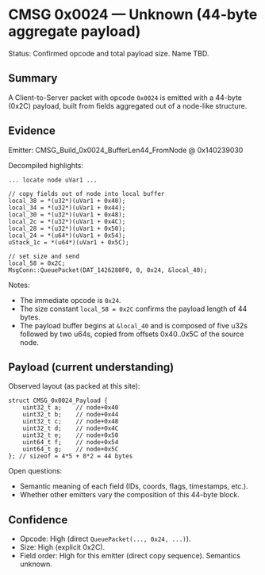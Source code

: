 # CMSG 0x0024 — Unknown (44-byte aggregate payload)

Status: Confirmed opcode and total payload size. Name TBD.

## Summary

A Client-to-Server packet with opcode `0x0024` is emitted with a 44-byte (0x2C) payload, built from fields aggregated out of a node-like structure.

## Evidence

Emitter: CMSG_Build_0x0024_BufferLen44_FromNode @ 0x140239030

Decompiled highlights:
```
... locate node uVar1 ...

// copy fields out of node into local buffer
local_38 = *(u32*)(uVar1 + 0x40);
local_34 = *(u32*)(uVar1 + 0x44);
local_30 = *(u32*)(uVar1 + 0x48);
local_2c = *(u32*)(uVar1 + 0x4C);
local_28 = *(u32*)(uVar1 + 0x50);
local_24 = *(u64*)(uVar1 + 0x54);
uStack_1c = *(u64*)(uVar1 + 0x5C);

// set size and send
local_58 = 0x2C;
MsgConn::QueuePacket(DAT_1426280F0, 0, 0x24, &local_40);
```

Notes:
- The immediate opcode is `0x24`.
- The size constant `local_58 = 0x2C` confirms the payload length of 44 bytes.
- The payload buffer begins at `&local_40` and is composed of five u32s followed by two u64s, copied from offsets 0x40..0x5C of the source node.

## Payload (current understanding)

Observed layout (as packed at this site):
```
struct CMSG_0x0024_Payload {
    uint32_t a;    // node+0x40
    uint32_t b;    // node+0x44
    uint32_t c;    // node+0x48
    uint32_t d;    // node+0x4C
    uint32_t e;    // node+0x50
    uint64_t f;    // node+0x54
    uint64_t g;    // node+0x5C
}; // sizeof = 4*5 + 8*2 = 44 bytes
```

Open questions:
- Semantic meaning of each field (IDs, coords, flags, timestamps, etc.).
- Whether other emitters vary the composition of this 44-byte block.

## Confidence

- Opcode: High (direct `QueuePacket(..., 0x24, ...)`).
- Size: High (explicit 0x2C).
- Field order: High for this emitter (direct copy sequence). Semantics unknown.
